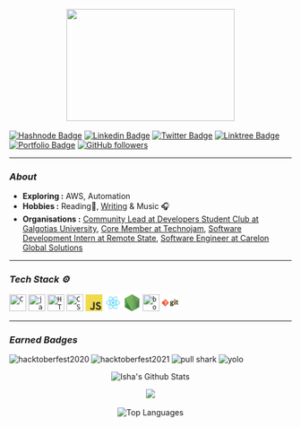 <p align="center">
  <img width="300" height="200" src="https://i2.wp.com/www.bestworldevents.com/wp-content/uploads/2020/05/Hello-Gif.gif?resize=498%2C498">
</p>

 [![Hashnode Badge](https://img.shields.io/badge/-devisha-03a9f4?style=flat-square&logo=Hashnode&logoColor=white&link=https://isha.hashnode.dev)](isha.hashnode.dev)  [![Linkedin Badge](https://img.shields.io/badge/-ishagupta20-darkblue?style=flat-square&logo=Linkedin&logoColor=white&link=https://www.linkedin.com/in/ishagupta20//)](https://www.linkedin.com/in/ishagupta20/) [![Twitter Badge](https://img.shields.io/badge/-Isha_1321-1ca0f1?style=flat-square&logo=twitter&logoColor=white&link=https://twitter.com/issshhaaaaaaaa)](https://twitter.com/issshhaaaaaaaa)  [![Linktree Badge](https://img.shields.io/badge/-ishagupta-pink?style=flat-square&logo=Linktree&logoColor=black&link=https://ishagupta.bio.link)](https://ishagupta.bio.link)  [![Portfolio Badge](https://img.shields.io/badge/-Website-c14438?style=flat-square&logo=Browser&logoColor=white&link=https://ishagupta.vercel.app/)](https://ishagupta.vercel.app/) [![GitHub followers](https://img.shields.io/github/followers/Isha2103.svg?style=social&label=Follow&maxAge=2592000)](https://github.com/Isha2103?tab=followers)

---------------------------------------------------------------------------------------------------------------------------------------------------------------------------------
### <i>About</i>
 
-  **Exploring :** AWS, Automation
-  **Hobbies :** Reading📕, [Writing](https://ishagupta21.blogspot.com/) & Music :headphones:
-  **Organisations :** [Community Lead at Developers Student Club at Galgotias University](https://github.com/DSC-Galgotias), [Core Member at Technojam](https://github.com/technojam), [Software Development Intern at Remote State](https://github.com/RemoteState), [Software Engineer at Carelon Global Solutions](https://www.carelonglobal.in/)

---------------------------------------------------------------------------------------------------------------------------------------------------------------------------------
### <i>Tech Stack ⚙</i>
<code><img width="30px" height="30" src="https://raw.githubusercontent.com/jmnote/z-icons/master/svg/c.svg" title="C"></code>
<code><img width="30px" height="30" src="https://raw.githubusercontent.com/jmnote/z-icons/master/svg/java.svg" title="java"></code>
<code><img width="30px" height="30" src="https://upload.wikimedia.org/wikipedia/commons/thumb/6/61/HTML5_logo_and_wordmark.svg/2048px-HTML5_logo_and_wordmark.svg.png" title="HTML5"></code>
<code><img width="30px" height="30" src="https://upload.wikimedia.org/wikipedia/commons/thumb/d/d5/CSS3_logo_and_wordmark.svg/1200px-CSS3_logo_and_wordmark.svg.png" title="CSS3"></code>
<code><img width="30px" height="30" src="https://raw.githubusercontent.com/github/explore/80688e429a7d4ef2fca1e82350fe8e3517d3494d/topics/javascript/javascript.png" title="javascript"></code>
<code><img width="30px" height="30" src="https://raw.githubusercontent.com/github/explore/80688e429a7d4ef2fca1e82350fe8e3517d3494d/topics/react/react.png" title="react"></code>
<code><img width="30px" height="30" src="https://raw.githubusercontent.com/github/explore/80688e429a7d4ef2fca1e82350fe8e3517d3494d/topics/nodejs/nodejs.png" title="nodejs"></code>
<code><img width="30px" height="30" src="https://raw.githubusercontent.com/jmnote/z-icons/master/svg/bootstrap.svg" title="bootstrap"></code>
<code><img width="30px" height="30" src="https://raw.githubusercontent.com/github/explore/80688e429a7d4ef2fca1e82350fe8e3517d3494d/topics/git/git.png" title="git"></code>

---------------------------------------------------------------------------------------------------------------------------------------------------------------------------------
### <i>Earned Badges</i>

<img src="https://res.cloudinary.com/practicaldev/image/fetch/s--ipK3ZYfm--/c_limit,f_auto,fl_progressive,q_80,w_375/https://dev-to-uploads.s3.amazonaws.com/uploads/badge/badge_image/80/hacktoberfest2020-badge_2.png" alt="hacktoberfest2020" width="100" height="100"> <img src="https://res.cloudinary.com/practicaldev/image/fetch/s--cm4PWdMq--/c_limit,f_auto,fl_progressive,q_80,w_375/https://dev-to-uploads.s3.amazonaws.com/uploads/badge/badge_image/131/hacktoberfest-2021-badge.png" alt="hacktoberfest2021" width="100" height="100"> <img src="https://github.githubassets.com/images/modules/profile/achievements/pull-shark-default.png" alt="pull shark" width="100" height="100"> <img src="https://github.githubassets.com/images/modules/profile/achievements/yolo-default.png" alt="yolo" width="100" height="100">

<p align="center">
  <img alt="Isha's Github Stats" src="https://github-readme-stats.vercel.app/api?username=Isha2103&show_icons=true&theme=gotham">
</p>

<p align="center">
  <img alig src="https://github-profile-trophy.vercel.app/?username=Isha2103&&row=2&column=4&theme=juicyfresh" />
</p>

<p align="center">
  <img alt="Top Languages" src="https://github-readme-stats.vercel.app/api/top-langs/?username=Isha2103&show_icons=true&theme=gotham">
</p>

<!-- <p align="center">
  <img width="200" height="100" src="https://math.sun.ac.za/prodinger/thanks.gif">
</p> -->
